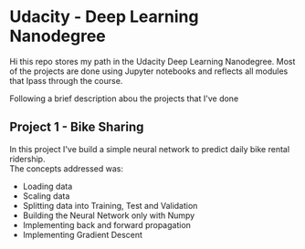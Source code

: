 # Udacity - Deep Learning Nanodegree
Hi this repo stores my path in the Udacity Deep Learning Nanodegree. Most of the projects are done using Jupyter notebooks and reflects all modules that Ipass through the course.

Following a brief description abou the projects that I've done

## Project 1 - Bike Sharing 
In this project I've build a simple neural network to predict daily bike rental ridership.  
The concepts addressed was:  
- Loading data  
- Scaling data  
- Splitting data into Training, Test and Validation
- Building the Neural Network only with Numpy
- Implementing back and forward propagation
- Implementing Gradient Descent
